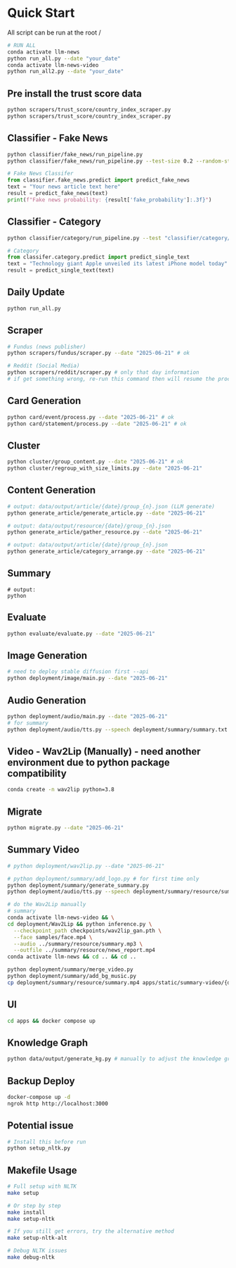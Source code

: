 # Quick Start

All script can be run at the root /

```bash
# RUN ALL
conda activate llm-news
python run_all.py --date "your_date"
conda activate llm-news-video
python run_all2.py --date "your_date"
```

## Pre install the trust score data

```bash
python scrapers/trust_score/country_index_scraper.py
python scrapers/trust_score/country_index_scraper.py
```

## Classifier - Fake News

```bash
python classifier/fake_news/run_pipeline.py 
python classifier/fake_news/run_pipeline.py --test-size 0.2 --random-state 42
```

```python
# Fake News Classifer
from classifier.fake_news.predict import predict_fake_news
text = "Your news article text here"
result = predict_fake_news(text)
print(f"Fake news probability: {result['fake_probability']:.3f}")
```

## Classifier - Category

```bash
python classifier/category/run_pipeline.py --test "classifier/category/dataset/BBC_News_Test.csv" --train "classifier/category/dataset/BBC_News_Train.csv"
```

```python
# Category
from classifer.category.predict import predict_single_text
text = "Technology giant Apple unveiled its latest iPhone model today"
result = predict_single_text(text)
```

## Daily Update

```bash
python run_all.py
```

## Scraper 

```bash
# Fundus (news publisher)
python scrapers/fundus/scraper.py --date "2025-06-21" # ok

# Reddit (Social Media) 
python scrapers/reddit/scraper.py # only that day information
# if get something wrong, re-run this command then will resume the processing !
```

## Card Generation
```bash
python card/event/process.py --date "2025-06-21" # ok
python card/statement/process.py --date "2025-06-21" # ok
```

## Cluster
```bash
python cluster/group_content.py --date "2025-06-21" # ok
python cluster/regroup_with_size_limits.py --date "2025-06-21" 
```

## Content Generation

```bash
# output: data/output/article/{date}/group_{n}.json (LLM generate)
python generate_article/generate_article.py --date "2025-06-21"
```

```bash
# output: data/output/resource/{date}/group_{n}.json
python generate_article/gather_resource.py --date "2025-06-21"
```

```bash
# output: data/output/article/{date}/group_{n}.json
python generate_article/category_arrange.py --date "2025-06-21"
```

## Summary

```
# output: 
python
```

## Evaluate

```bash
python evaluate/evaluate.py --date "2025-06-21"
```

## Image Generation

```bash
# need to deploy stable diffusion first --api
python deployment/image/main.py --date "2025-06-21"   
```

## Audio Generation

```bash
python deployment/audio/main.py --date "2025-06-21"
# for summary
python deployment/audio/tts.py --speech deployment/summary/summary.txt --output deployment/summary/summary.mp3 --voice us
```

## Video - Wav2Lip (Manually) - need another environment due to python package compatibility 

```bash
conda create -n wav2lip python=3.8
```

## Migrate

```bash
python migrate.py --date "2025-06-21"
```

## Summary Video

```bash
# python deployment/wav2lip.py --date "2025-06-21"

# python deployment/summary/add_logo.py # for first time only
python deployment/summary/generate_summary.py
python deployment/audio/tts.py --speech deployment/summary/resource/summary.txt --output deployment/summary/resource/summary.mp3 --voice us

# do the Wav2Lip manually
# summary
conda activate llm-news-video && \
cd deployment/Wav2Lip && python inference.py \
  --checkpoint_path checkpoints/wav2lip_gan.pth \
  --face samples/face.mp4 \
  --audio ../summary/resource/summary.mp3 \
  --outfile ../summary/resource/news_report.mp4
conda activate llm-news && cd .. && cd ..

python deployment/summary/merge_video.py
python deployment/summary/add_bg_music.py
cp deployment/summary/resource/summary.mp4 apps/static/summary-video/{date}/summary.mp4
```

## UI

```bash
cd apps && docker compose up
```

## Knowledge Graph

```bash
python data/output/generate_kg.py # manually to adjust the knowledge graph !
```

## Backup Deploy

```bash
docker-compose up -d
ngrok http http://localhost:3000
```

## Potential issue

```bash
# Install this before run
python setup_nltk.py
```

## Makefile Usage

```bash
# Full setup with NLTK
make setup

# Or step by step
make install
make setup-nltk

# If you still get errors, try the alternative method
make setup-nltk-alt

# Debug NLTK issues
make debug-nltk
```
